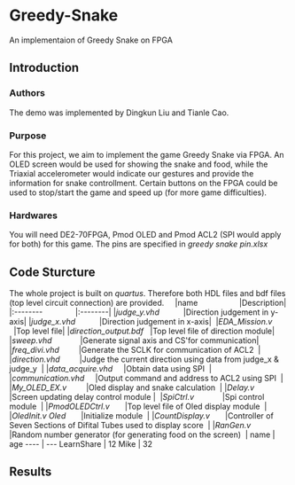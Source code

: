 # Greedy-Snake
An implementaion of Greedy Snake on FPGA
## Introduction
### Authors
The demo was implemented by Dingkun Liu and Tianle Cao.
### Purpose
For this project, we aim to implement the game Greedy Snake via FPGA. An OLED screen would be used for showing the snake and food, while the Triaxial accelerometer would indicate our gestures and provide the information for snake controllment. Certain buttons on the FPGA could be used to stop/start the game and speed up (for more game difficulties).
### Hardwares
You will need DE2-70FPGA, Pmod OLED and Pmod ACL2 (SPI would apply for both) for this game. The pins are specified in *greedy snake pin.xlsx*
## Code Sturcture
The whole project is built on *quartus*. Therefore both HDL files and bdf files (top level circuit connection) are provided.    
|name                    |Description|
|:--------               |:--------|
|*judge_y.vhd*            |Direction judgement in y-axis|
|*judge_x.vhd*            |Direction judgement in x-axis| 
|*EDA_Mission.v*          |Top level file|
|*direction_output.bdf*   |Top level file of direction module|  
|*sweep.vhd*             |Generate signal axis and CS'for communication|  
|*freq_divi.vhd*         |Generate the SCLK for communication of ACL2  |
|*direction.vhd*         |Judge the current direction using data from judge_x & judge_y  |
|*data_acquire.vhd*      |Obtain data using SPI  |
|*communication.vhd*     |Output command and address to ACL2 using SPI  |
|*My_OLED_EX.v*          |Oled display and snake calculation  |
|*Delay.v*               |Screen updating delay control module | 
|*SpiCtrl.v*             |Spi control module  |
|*PmodOLEDCtrl.v*        |Top level file of Oled display module  |
|*OledInit.v Oled*       |Initialize module  |
|*CountDisplay.v*        |Controller of Seven Sections of Difital Tubes used to display score  |
|*RanGen.v*              |Random number generator (for generating food on the screen)  |
name | age
---- | ---
LearnShare | 12
Mike |  32
## Results
